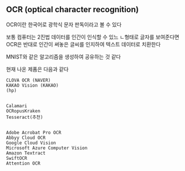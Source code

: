 ## OCR (optical character recognition)

OCR이란 한국어로 광학식 문자 판독이라고 볼 수 있다

보통 컴퓨터는 2진법 데이터를 인간이 인식할 수 있느 ㄴ형태로 글자를 보여준다면 OCR은 반대로 인간이 써놓은 글씨를 인지하여 텍스트 데이터로 치환한다

MNIST와 같은 알고리즘을 생성하여 공유하는 것 같다

현재 나온 제품은 다음과 같다

	CLOVA OCR (NAVER)
    KAKAO Vision (KAKAO)
    (hp)
    
    
    Calamari
    OCRopusKraken
    Tesseract(추천)
    
    
    Adobe Acrobat Pro OCR
    Abbyy Cloud OCR
    Google Cloud Vision
    Microsoft Azure Computer Vision
    Amazon Textract
    SwiftOCR
    Attention OCR
